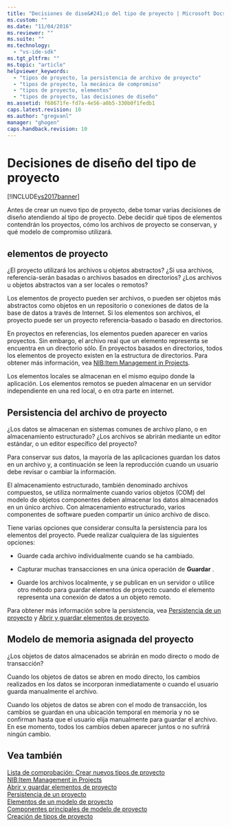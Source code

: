 ```yaml
---
title: "Decisiones de dise&#241;o del tipo de proyecto | Microsoft Docs"
ms.custom: ""
ms.date: "11/04/2016"
ms.reviewer: ""
ms.suite: ""
ms.technology: 
  - "vs-ide-sdk"
ms.tgt_pltfrm: ""
ms.topic: "article"
helpviewer_keywords: 
  - "tipos de proyecto, la persistencia de archivo de proyecto"
  - "tipos de proyecto, la mecánica de compromiso"
  - "tipos de proyecto, elementos"
  - "tipos de proyecto, las decisiones de diseño"
ms.assetid: f68671fe-fd7a-4e56-a0b5-330b0f1fedb1
caps.latest.revision: 10
ms.author: "gregvanl"
manager: "ghogen"
caps.handback.revision: 10
---
```

# Decisiones de dise&#241;o del tipo de proyecto
[!INCLUDE[vs2017banner](../../code-quality/includes/vs2017banner.md)]

Antes de crear un nuevo tipo de proyecto, debe tomar varias decisiones de diseño atendiendo al tipo de proyecto.  Debe decidir qué tipos de elementos contendrán los proyectos, cómo los archivos de proyecto se conservan, y qué modelo de compromiso utilizará.  
  
## elementos de proyecto  
 ¿El proyecto utilizará los archivos u objetos abstractos?  ¿Si usa archivos, referencia\-serán basadas o archivos basados en directorios?  ¿Los archivos u objetos abstractos van a ser locales o remotos?  
  
 Los elementos de proyecto pueden ser archivos, o pueden ser objetos más abstractos como objetos en un repositorio o conexiones de datos de la base de datos a través de Internet.  Si los elementos son archivos, el proyecto puede ser un proyecto referencia\-basado o basado en directorios.  
  
 En proyectos en referencias, los elementos pueden aparecer en varios proyectos.  Sin embargo, el archivo real que un elemento representa se encuentra en un directorio sólo.  En proyectos basados en directorios, todos los elementos de proyecto existen en la estructura de directorios.  Para obtener más información, vea [NIB:Item Management in Projects](http://msdn.microsoft.com/es-es/762e606b-7f44-4b66-97a1-e30a703654a0).  
  
 Los elementos locales se almacenan en el mismo equipo donde la aplicación.  Los elementos remotos se pueden almacenar en un servidor independiente en una red local, o en otra parte en internet.  
  
## Persistencia del archivo de proyecto  
 ¿Los datos se almacenan en sistemas comunes de archivo plano, o en almacenamiento estructurado?  ¿Los archivos se abrirán mediante un editor estándar, o un editor específico del proyecto?  
  
 Para conservar sus datos, la mayoría de las aplicaciones guardan los datos en un archivo y, a continuación se leen la reproducción cuando un usuario debe revisar o cambiar la información.  
  
 El almacenamiento estructurado, también denominado archivos compuestos, se utiliza normalmente cuando varios objetos \(COM\) del modelo de objetos componentes deben almacenar los datos almacenados en un único archivo.  Con almacenamiento estructurado, varios componentes de software pueden compartir un único archivo de disco.  
  
 Tiene varias opciones que considerar consulta la persistencia para los elementos del proyecto.  Puede realizar cualquiera de las siguientes opciones:  
  
-   Guarde cada archivo individualmente cuando se ha cambiado.  
  
-   Capturar muchas transacciones en una única operación de **Guardar** .  
  
-   Guarde los archivos localmente, y se publican en un servidor o utilice otro método para guardar elementos de proyecto cuando el elemento representa una conexión de datos a un objeto remoto.  
  
 Para obtener más información sobre la persistencia, vea [Persistencia de un proyecto](../../extensibility/internals/project-persistence.md) y [Abrir y guardar elementos de proyecto](../../extensibility/internals/opening-and-saving-project-items.md).  
  
## Modelo de memoria asignada del proyecto  
 ¿Los objetos de datos almacenados se abrirán en modo directo o modo de transacción?  
  
 Cuando los objetos de datos se abren en modo directo, los cambios realizados en los datos se incorporan inmediatamente o cuando el usuario guarda manualmente el archivo.  
  
 Cuando los objetos de datos se abren con el modo de transacción, los cambios se guardan en una ubicación temporal en memoria y no se confirman hasta que el usuario elija manualmente para guardar el archivo.  En ese momento, todos los cambios deben aparecer juntos o no sufrirá ningún cambio.  
  
## Vea también  
 [Lista de comprobación: Crear nuevos tipos de proyecto](../../extensibility/internals/checklist-creating-new-project-types.md)   
 [NIB:Item Management in Projects](http://msdn.microsoft.com/es-es/762e606b-7f44-4b66-97a1-e30a703654a0)   
 [Abrir y guardar elementos de proyecto](../../extensibility/internals/opening-and-saving-project-items.md)   
 [Persistencia de un proyecto](../../extensibility/internals/project-persistence.md)   
 [Elementos de un modelo de proyecto](../../extensibility/internals/elements-of-a-project-model.md)   
 [Componentes principales de modelo de proyecto](../../extensibility/internals/project-model-core-components.md)   
 [Creación de tipos de proyecto](../../extensibility/internals/creating-project-types.md)